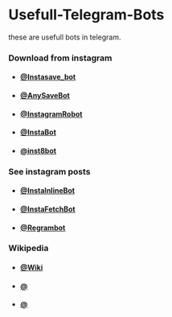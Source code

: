 # Usefull-Telegram-Bots
these are usefull bots in telegram.
### Download from instagram
- #### [@Instasave_bot](https://t.me/Instasave_bot)
- #### [@AnySaveBot](https://t.me/AnySaveBot)
- #### [@InstagramRobot](https://t.me/InstagramRobot)
- #### [@InstaBot](https://t.me/InstaBot)
- #### [@inst8bot](https://t.me/inst8bot)
### See instagram posts
- #### [@InstalnlineBot](https://t.me/InstalnlineBot)
- #### [@InstaFetchBot](https://t.me/InstaFetchBot)
- #### [@Regrambot](https://t.me/Regrambot)
### Wikipedia
- #### [@Wiki](https://t.me/Wiki)
- #### [@](https://t.me/)
- #### [@](https://t.me/)













